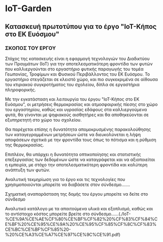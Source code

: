 # IoT-Garden
## Κατασκευή πρωτοτύπου για το έργο "ΙοΤ-Κήπος στο ΕΚ Ευόσμου"

### ΣΚΟΠΟΣ ΤΟΥ ΕΡΓΟΥ

Στόχος της κατασκευής είναι η εφαρμογή τεχνολογιών του Διαδικτύου των Πραγμάτων (ΙοΤ) για την αποτελεσματικότερη φροντίδα των φυτών που καλλιεργούνται στο εργαστήριο φυτικής παραγωγής του τομέα Γεωπονίας, Τροφίμων και Φυσικού Περιβάλλοντος του ΕΚ Ευόσμου.
Το εργαστήριο στεγάζεται σε κλειστό χώρο, και πιο συγκεκριμένα σε αίθουσα του κτιριακού συγκροτήματος του σχολείου, δίπλα σε εργαστήρια πληροφορικής. 

Με την εγκατάσταση και λειτουργία του έργου "ΙοΤ-Κήπος στο ΕΚ  Ευόσμου", οι μετρήσεις θερμοκρασίας και ατμοσφαιρικής πίεσης στο χώρο του εργαστηρίου, καθώς και υγρασίας εδάφους στα καλλιεργούμενα φυτά, θα γίνονται με ψηφιακούς αισθητήρες και θα αποθηκεύονται σε εξυπηρετητή στο χώρο του σχολείου.

Θα παρέχεται επίσης η δυνατότητα απομοκρυσμένης παρακολούθησης των καταγεγραμμένων μετρήσεων ώστε να διευκολύνεται η λήψη αποφάσεων σχετικά με την φροντίδα τους όπως το πότισμα και η ρύθμιση της θερμοκρασίας. 

Επιπλέον, θα υπάρχει η δυνατότητα οπτικοποίησης και στατιστικής επεξεργασίας των δεδομένων ώστε να καταγράφεται και να αξιοποιείται η εμπειρία, με στόχο την αποτελεσματικότερη φροντίδα και καλύτερη ανάπτυξη των φυτών.

Αναλυτική τεκμηρίωση για το έργο και τις τεχνολογίες που χρησιμοποιούνται μπορείτε να διαβάσετε στον σύνδεσμο.......

Σχηματική αναπαράσταση της δομής του έργου μπορείτε να δείτε στο σύνδεσμο

Αναλυτικό κατάλογο με τα απαιτούμενα υλικά και εξοπλισμό, καθώς και το αντίστοιχο κόστος μπορείτε βρείτε στο σύνδεσμο......(./IoT-%CE%9A%CE%AE%CF%80%CE%BF%CF%82%20%CF%83%CF%84%CE%BF%20%CE%95%CE%9A%20%CE%95%CF%85%CF%8C%CF%83%CE%BC%CE%BF%CF%85%20-%20%CE%A3%CE%A7%CE%97%CE%9C%CE%91.pdf)


